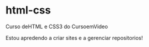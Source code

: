 # html-css
Curso deHTML e CSS3 do CursoemVideo

Estou apredendo a criar sites e a gerenciar repositorios!

 
